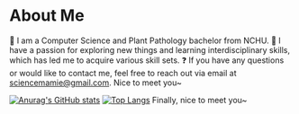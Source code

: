 # About Me
🏫 I am a Computer Science and Plant Pathology bachelor from NCHU.
🌟 I have a passion for exploring new things and learning interdisciplinary skills, which has led me to acquire various skill sets.
❓ If you have any questions or would like to contact me, feel free to reach out via email at sciencemamie@gmail.com.
Nice to meet you~



[![Anurag's GitHub stats](https://github-readme-stats.vercel.app/api?username=mamie1031&show_icons=true&theme=radical)](https://github.com/anuraghazra/github-readme-stats)
[![Top Langs](https://github-readme-stats.vercel.app/api/top-langs/?username=mamie1031&layout=compact&theme=radical)](https://github.com/anuraghazra/github-readme-stats)
Finally, nice to meet you~
